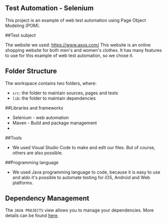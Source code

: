 ## Test Automation - Selenium

This project is an example of web test automation using Page Object Modeling (POM).

##Test subject

The website we used: https://www.asos.com/
This website is an online shopping website for both men's and women's clothes. It has many features to use for this example of web test automation, so we chose it.

## Folder Structure

The workspace contains two folders, where:

- `src`: the folder to maintain sources, pages and tests
- `lib`: the folder to maintain dependencies

##Libraries and frameworks

 - Selenium - web automation
 - Maven - Build and package management
 - 

##Tools

 - We used Visual Studio Code to make and edit our files. But of course, others are also possible.
 
##Programming language

 - We used Java programming language to code, because it is easy to use and aldo it's possible to automate testing for iOS, Android and Web platforms.

## Dependency Management

The `JAVA PROJECTS` view allows you to manage your dependencies. More details can be found [here](https://github.com/microsoft/vscode-java-dependency#manage-dependencies).
